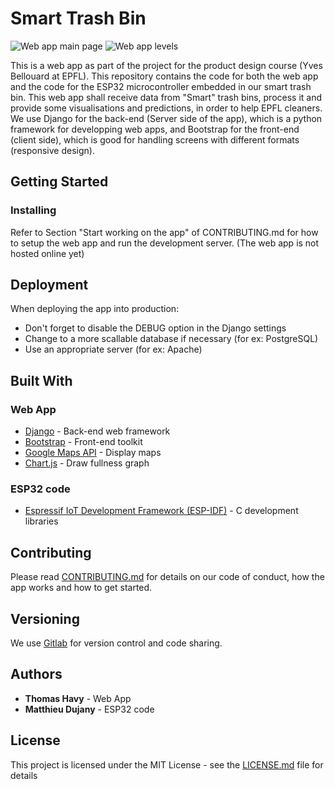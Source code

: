 # Smart Trash Bin

![Web app main page](webapp.png) ![Web app levels](levels.png)

This is a web app as part of the project for the product design course (Yves Bellouard at EPFL). This repository contains the code for both the web app and the code for the ESP32 microcontroller embedded in our smart trash bin.
This web app shall receive data from "Smart" trash bins, process it and provide some visualisations and predictions, in order to help EPFL cleaners.
We use Django for the back-end (Server side of the app), which is a python framework for developping web apps, and Bootstrap for the front-end (client side), which is good for handling screens with different formats (responsive design).

## Getting Started

### Installing

Refer to Section "Start working on the app" of CONTRIBUTING.md for how to setup the web app and run the development server. (The web app is not hosted online yet) 

## Deployment

When deploying the app into production:
* Don't forget to disable the DEBUG option in the Django settings
* Change to a more scallable database if necessary (for ex: PostgreSQL)
* Use an appropriate server (for ex: Apache)

## Built With

### Web App

* [Django](https://www.djangoproject.com/) - Back-end web framework
* [Bootstrap](http://getbootstrap.com/) - Front-end toolkit
* [Google Maps API](https://developers.google.com/maps/web/) - Display maps
* [Chart.js](http://www.chartjs.org/) - Draw fullness graph

### ESP32 code

* [Espressif IoT Development Framework (ESP-IDF)](https://esp-idf.readthedocs.io/en/latest/) - C development libraries

## Contributing

Please read [CONTRIBUTING.md](CONTRIBUTING.md) for details on our code of conduct, how the app works and how to get started.

## Versioning

We use [Gitlab](https://gitlab.com/) for version control and code sharing.

## Authors

* **Thomas Havy** - Web App
* **Matthieu Dujany** - ESP32 code

## License

This project is licensed under the MIT License - see the [LICENSE.md](LICENSE.md) file for details
